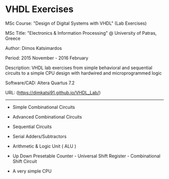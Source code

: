 # VHDL Exercises

MSc Course: "Design of Digital Systems with VHDL" (Lab Exercises) 

MSc Title: "Electronics & Information Processing" @ University of Patras, Greece 

Author: Dimos Katsimardos 

Period: 2015 November - 2016 February

Description: VHDL lab exercises from simple behavioral and sequential circuits to a simple CPU design with hardwired and microprogrammed logic

Software/CAD: Altera Quartus 7.2

URL: (https://dimkatsi91.github.io/VHDL_Lab/)

-----------------------------------------------------------------------------------------------------------------------------


* Simple Combinational Circuits

* Advanced Combinational Circuits

* Sequential Circuits

* Serial Adders/Subtractors

* Arithmetic & Logic Unit ( ALU )

* Up Down Presetable Counter - Universal Shift Register - Combinational Shift Circuit

* A very simple CPU

